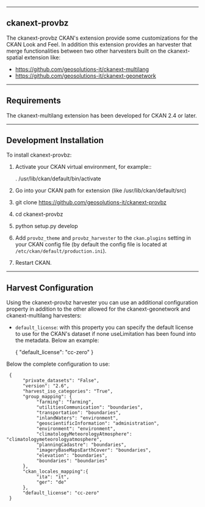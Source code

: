 --------------
ckanext-provbz
--------------

The ckanext-provbz CKAN's extension provide some customizations for the CKAN Look and Feel.
In addition this extension provides an harvester that merge functionalities between two other 
harvesters built on the ckanext-spatial extension like:

- https://github.com/geosolutions-it/ckanext-multilang
- https://github.com/geosolutions-it/ckanext-geonetwork

------------
Requirements
------------

The ckanext-multilang extension has been developed for CKAN 2.4 or later.

------------------------
Development Installation
------------------------

To install ckanext-provbz:

1. Activate your CKAN virtual environment, for example::

     . /usr/lib/ckan/default/bin/activate

2. Go into your CKAN path for extension (like /usr/lib/ckan/default/src)

3. git clone https://github.com/geosolutions-it/ckanext-provbz

4. cd ckanext-provbz

5. python setup.py develop

7. Add ``provbz_theme``  and ``provbz_harvester`` to the ``ckan.plugins`` setting in your CKAN
   config file (by default the config file is located at
   ``/etc/ckan/default/production.ini``).

4. Restart CKAN.

----------------------
Harvest Configuration
----------------------

Using the ckanext-provbz harvester you can use an additional configuration property in addition to the other allowed for the ckanext-geonetwork and ckanext-multilang harvesters:

* ``default_license``: with this property you can specify the default license to use for the CKAN's dataset if none useLimitation has been found into the metadata. Below an example:

     {
       "default_license": "cc-zero"
     }

Below the complete configuration to use:

     {
          "private_datasets": "False", 
          "version": "2.6", 
          "harvest_iso_categories": "True",
          "group_mapping": {
               "farming": "farming", 
               "utilitiesCommunication": "boundaries", 
               "transportation": "boundaries", 
               "inlandWaters": "environment", 
               "geoscientificInformation": "administration", 
               "environment": "environment", 
               "climatologyMeteorologyAtmosphere": "climatologymeteorologyatmosphere", 
               "planningCadastre": "boundaries", 
               "imageryBaseMapsEarthCover": "boundaries", 
               "elevation": "boundaries", 
               "boundaries": "boundaries"
          },
          "ckan_locales_mapping":{
               "ita": "it",
               "ger": "de"
          },
          "default_license": "cc-zero"
     }
